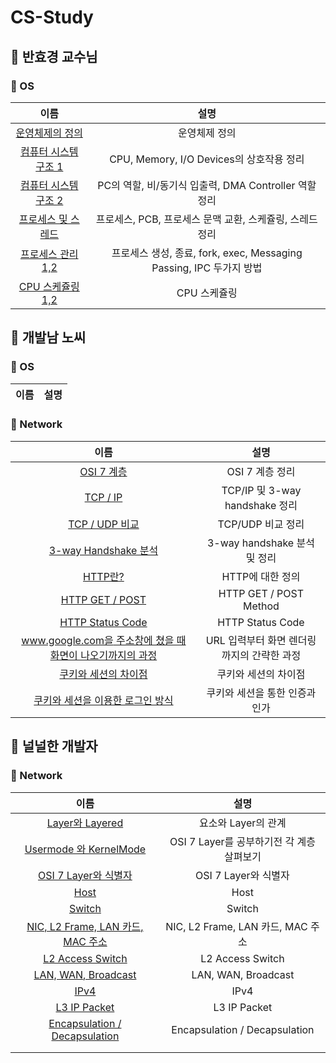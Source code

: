# CS-Study

## 🍎 반효경 교수님
### 📖 OS
| 이름 | 설명 |
|:----:|:----:|
| [운영체제의 정의](https://github.com/KayAhn0126/CS-Study/tree/main/ProfessorBhan/IntroductionToOS) | 운영체제 정의 |
| [컴퓨터 시스템 구조 1](https://github.com/KayAhn0126/CS-Study/tree/main/ProfessorBhan/SystemStructureAndProgramExecution1) | CPU, Memory, I/O Devices의 상호작용 정리 |
| [컴퓨터 시스템 구조 2](https://github.com/KayAhn0126/CS-Study/tree/main/ProfessorBhan/SystemStructureAndProgramExecution2) | PC의 역할, 비/동기식 입출력, DMA Controller 역할 정리 |
| [프로세스 및 스레드](https://github.com/KayAhn0126/CS-Study/tree/main/ProfessorBhan/Process) | 프로세스, PCB, 프로세스 문맥 교환, 스케쥴링, 스레드 정리|
| [프로세스 관리 1,2](https://github.com/KayAhn0126/CS-Study/tree/main/ProfessorBhan/ProcessManagement) | 프로세스 생성, 종료, fork, exec, Messaging Passing, IPC 두가지 방법 |
| [CPU 스케쥴링 1,2](https://github.com/KayAhn0126/CS-Study/tree/main/ProfessorBhan/CPUScheduling) | CPU 스케쥴링 |

## 🍎 개발남 노씨
### 📖 OS
| 이름 | 설명 |
|:----:|:----:|

### 📖 Network
| 이름 | 설명 |
|:----:|:----:|
| [OSI 7 계층](https://github.com/KayAhn0126/CS-Study/tree/main/DeveloperMrNoh/Network/OSI) | OSI 7 계층 정리 |
| [TCP / IP](https://github.com/KayAhn0126/CS-Study/tree/main/DeveloperMrNoh/Network/TCPIP)| TCP/IP 및 3-way handshake 정리 |
| [TCP / UDP 비교](https://github.com/KayAhn0126/CS-Study/tree/main/DeveloperMrNoh/Network/TCPUDP)| TCP/UDP 비교 정리 |
| [3-way Handshake 분석](https://github.com/KayAhn0126/CS-Study/tree/main/DeveloperMrNoh/Network/ThreeWayHandshake)| 3-way handshake 분석 및 정리 |
| [HTTP란?](https://github.com/KayAhn0126/CS-Study/tree/main/DeveloperMrNoh/Network/HTTP) | HTTP에 대한 정의 |
| [HTTP GET / POST](https://github.com/KayAhn0126/CS-Study/tree/main/DeveloperMrNoh/Network/HTTPGETPOST) | HTTP GET / POST Method |
| [HTTP Status Code](https://github.com/KayAhn0126/CS-Study/tree/main/DeveloperMrNoh/Network/HTTPStatusCode) | HTTP Status Code |
| [www.google.com을 주소창에 쳤을 때 화면이 나오기까지의 과정](https://github.com/KayAhn0126/CS-Study/tree/main/DeveloperMrNoh/Network/ProcessToFirstPage) | URL 입력부터 화면 렌더링까지의 간략한 과정 |
| [쿠키와 세션의 차이점](https://github.com/KayAhn0126/CS-Study/tree/main/DeveloperMrNoh/Network/CookieAndSession) | 쿠키와 세션의 차이점 |
| [쿠키와 세션을 이용한 로그인 방식](https://github.com/KayAhn0126/CS-Study/tree/main/DeveloperMrNoh/Network/LoginProcessWithCookieAndSession) | 쿠키와 세션을 통한 인증과 인가 |


## 🍎 널널한 개발자
### 📖 Network 
| 이름 | 설명 |
|:----:|:----:|
| [Layer와 Layered](https://github.com/KayAhn0126/CS-Study/tree/main/NullNullDeveloper/LayerAndLayered) | 요소와 Layer의 관계 |
| [Usermode 와 KernelMode](https://github.com/KayAhn0126/CS-Study/tree/main/NullNullDeveloper/UsermodeAndKernelMode) | OSI 7 Layer를 공부하기전 각 계층 살펴보기 |
| [OSI 7 Layer와 식별자](https://github.com/KayAhn0126/CS-Study/tree/main/NullNullDeveloper/OSI7LayerAndIdentifier) | OSI 7 Layer와 식별자 |
| [Host](https://github.com/KayAhn0126/CS-Study/tree/main/NullNullDeveloper/Host) | Host |
| [Switch](https://github.com/KayAhn0126/CS-Study/tree/main/NullNullDeveloper/Switch) | Switch |
| [NIC, L2 Frame, LAN 카드, MAC 주소](https://github.com/KayAhn0126/CS-Study/tree/main/NullNullDeveloper/NICL2FrameLANMAC) | NIC, L2 Frame, LAN 카드, MAC 주소 |
| [L2 Access Switch](https://github.com/KayAhn0126/CS-Study/tree/main/NullNullDeveloper/L2AccessSwitch) | L2 Access Switch |
| [LAN, WAN, Broadcast](https://github.com/KayAhn0126/CS-Study/tree/main/NullNullDeveloper/LANWANBroadcast) | LAN, WAN, Broadcast |
| [IPv4](https://github.com/KayAhn0126/CS-Study/tree/main/NullNullDeveloper/IPv4) | IPv4 |
| [L3 IP Packet](https://github.com/KayAhn0126/CS-Study/tree/main/NullNullDeveloper/L3IPPacket) | L3 IP Packet |
| [Encapsulation / Decapsulation](https://github.com/KayAhn0126/CS-Study/tree/main/NullNullDeveloper/EnDeCapsulation) | Encapsulation / Decapsulation |
| []() | |
| []() | |

